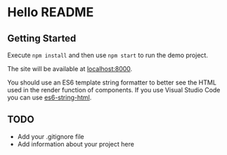 # Hello README

## Getting Started

Execute `npm install` and then use `npm start` to run the demo project.

The site will be available at [localhost:8000](http://localhost:8000).

You should use an ES6 template string formatter to better see the HTML used in the render function of components.
If you use Visual Studio Code you can use [es6-string-html](https://marketplace.visualstudio.com/items?itemName=Tobermory.es6-string-html).

## TODO

* Add your .gitignore file
* Add information about your project here
